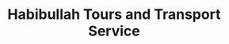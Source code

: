 ---
title: "Habibullah Tours and Transport Service"
url: /karachi/habibullah-tours-and-transport-service/
shop: travel agency
---